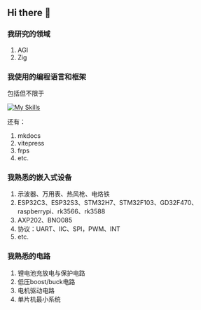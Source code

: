 ## Hi there 👋

<!--
**Hailaylin/Hailaylin** is a ✨ _special_ ✨ repository because its `README.md` (this file) appears on your GitHub profile.

Here are some ideas to get you started:

- 🔭 I’m currently working on ...
- 🌱 I’m currently learning ...
- 👯 I’m looking to collaborate on ...
- 🤔 I’m looking for help with ...
- 💬 Ask me about ...
- 📫 How to reach me: ...
- 😄 Pronouns: ...
- ⚡ Fun fact: ...
-->
### 我研究的领域
1. AGI
2. Zig


### 我使用的编程语言和框架

包括但不限于

[![My Skills](https://skillicons.dev/icons?i=py,c,cpp,cmake,zig,js,html,css,nginx,cloudflare,windows,linux,raspberrypi,docker,idea,obsidian,md,notion,git,github,gitlab,java,mysql,rust,ipfs)](https://skillicons.dev)

还有：
1. mkdocs
2. vitepress
3. frps
4. etc.

### 我熟悉的嵌入式设备

1. 示波器、万用表、热风枪、电烙铁
2. ESP32C3、ESP32S3、STM32H7、STM32F103、GD32F470、raspberrypi、rk3566、rk3588
3. AXP202、BNO085
4. 协议：UART、IIC、SPI，PWM、INT
5. etc.

### 我熟悉的电路

1. 锂电池充放电与保护电路
2. 低压boost/buck电路
3. 电机驱动电路
4. 单片机最小系统
